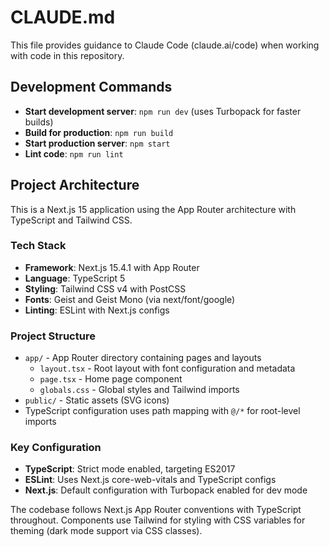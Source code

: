 # CLAUDE.md

This file provides guidance to Claude Code (claude.ai/code) when working with code in this repository.

## Development Commands

- **Start development server**: `npm run dev` (uses Turbopack for faster builds)
- **Build for production**: `npm run build`
- **Start production server**: `npm start`
- **Lint code**: `npm run lint`

## Project Architecture

This is a Next.js 15 application using the App Router architecture with TypeScript and Tailwind CSS.

### Tech Stack
- **Framework**: Next.js 15.4.1 with App Router
- **Language**: TypeScript 5
- **Styling**: Tailwind CSS v4 with PostCSS
- **Fonts**: Geist and Geist Mono (via next/font/google)
- **Linting**: ESLint with Next.js configs

### Project Structure
- `app/` - App Router directory containing pages and layouts
  - `layout.tsx` - Root layout with font configuration and metadata
  - `page.tsx` - Home page component
  - `globals.css` - Global styles and Tailwind imports
- `public/` - Static assets (SVG icons)
- TypeScript configuration uses path mapping with `@/*` for root-level imports

### Key Configuration
- **TypeScript**: Strict mode enabled, targeting ES2017
- **ESLint**: Uses Next.js core-web-vitals and TypeScript configs
- **Next.js**: Default configuration with Turbopack enabled for dev mode

The codebase follows Next.js App Router conventions with TypeScript throughout. Components use Tailwind for styling with CSS variables for theming (dark mode support via CSS classes).